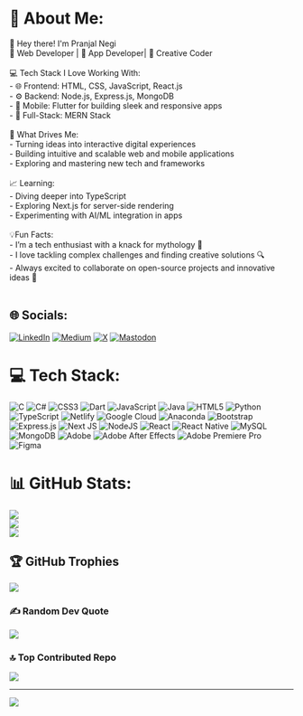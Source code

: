 # 💫 About Me:
 👋 Hey there! I'm Pranjal Negi  <br>🌟 Web Developer | 📱 App Developer| 🎨 Creative Coder <br><br>💻 Tech Stack I Love Working With: <br>- 🌐 Frontend: HTML, CSS,  JavaScript, React.js<br>- ⚙️ Backend: Node.js, Express.js, MongoDB  <br>- 📱 Mobile: Flutter for building sleek and responsive apps  <br>- 🔄 Full-Stack: MERN Stack<br><br>🚀 What Drives Me:  <br>- Turning ideas into interactive digital experiences  <br>- Building intuitive and scalable web and mobile applications  <br>- Exploring and mastering new tech and frameworks<br>  <br>📈 Learning: <br>- Diving deeper into TypeScript<br>- Exploring Next.js for server-side rendering  <br>- Experimenting with AI/ML integration in apps  <br><br>💡Fun Facts: <br>- I’m a tech enthusiast with a knack for mythology 🏺 <br>- I love tackling complex challenges and finding creative solutions 🔍  <br>- Always excited to collaborate on open-source projects and innovative ideas 🤝  <br><br>


## 🌐 Socials:
[![LinkedIn](https://img.shields.io/badge/LinkedIn-%230077B5.svg?logo=linkedin&logoColor=white)](https://linkedin.com/in/www.linkedin.com/in/pranjal-negi555) [![Medium](https://img.shields.io/badge/Medium-12100E?logo=medium&logoColor=white)](https://medium.com/@@negipranjal555) [![X](https://img.shields.io/badge/X-black.svg?logo=X&logoColor=white)](https://x.com/@PNegi555) [![Mastodon](https://img.shields.io/badge/-MASTODON-%232B90D9?style=for-the-badge&logo=mastodon&logoColor=white)](https://mastodon.social/@PranjalNegi69) 

# 💻 Tech Stack:
![C](https://img.shields.io/badge/c-%2300599C.svg?style=for-the-badge&logo=c&logoColor=white) ![C#](https://img.shields.io/badge/c%23-%23239120.svg?style=for-the-badge&logo=csharp&logoColor=white) ![CSS3](https://img.shields.io/badge/css3-%231572B6.svg?style=for-the-badge&logo=css3&logoColor=white) ![Dart](https://img.shields.io/badge/dart-%230175C2.svg?style=for-the-badge&logo=dart&logoColor=white) ![JavaScript](https://img.shields.io/badge/javascript-%23323330.svg?style=for-the-badge&logo=javascript&logoColor=%23F7DF1E) ![Java](https://img.shields.io/badge/java-%23ED8B00.svg?style=for-the-badge&logo=openjdk&logoColor=white) ![HTML5](https://img.shields.io/badge/html5-%23E34F26.svg?style=for-the-badge&logo=html5&logoColor=white) ![Python](https://img.shields.io/badge/python-3670A0?style=for-the-badge&logo=python&logoColor=ffdd54) ![TypeScript](https://img.shields.io/badge/typescript-%23007ACC.svg?style=for-the-badge&logo=typescript&logoColor=white) ![Netlify](https://img.shields.io/badge/netlify-%23000000.svg?style=for-the-badge&logo=netlify&logoColor=#00C7B7) ![Google Cloud](https://img.shields.io/badge/GoogleCloud-%234285F4.svg?style=for-the-badge&logo=google-cloud&logoColor=white) ![Anaconda](https://img.shields.io/badge/Anaconda-%2344A833.svg?style=for-the-badge&logo=anaconda&logoColor=white) ![Bootstrap](https://img.shields.io/badge/bootstrap-%238511FA.svg?style=for-the-badge&logo=bootstrap&logoColor=white) ![Express.js](https://img.shields.io/badge/express.js-%23404d59.svg?style=for-the-badge&logo=express&logoColor=%2361DAFB) ![Next JS](https://img.shields.io/badge/Next-black?style=for-the-badge&logo=next.js&logoColor=white) ![NodeJS](https://img.shields.io/badge/node.js-6DA55F?style=for-the-badge&logo=node.js&logoColor=white) ![React](https://img.shields.io/badge/react-%2320232a.svg?style=for-the-badge&logo=react&logoColor=%2361DAFB) ![React Native](https://img.shields.io/badge/react_native-%2320232a.svg?style=for-the-badge&logo=react&logoColor=%2361DAFB) ![MySQL](https://img.shields.io/badge/mysql-4479A1.svg?style=for-the-badge&logo=mysql&logoColor=white) ![MongoDB](https://img.shields.io/badge/MongoDB-%234ea94b.svg?style=for-the-badge&logo=mongodb&logoColor=white) ![Adobe](https://img.shields.io/badge/adobe-%23FF0000.svg?style=for-the-badge&logo=adobe&logoColor=white) ![Adobe After Effects](https://img.shields.io/badge/Adobe%20After%20Effects-9999FF.svg?style=for-the-badge&logo=Adobe%20After%20Effects&logoColor=white) ![Adobe Premiere Pro](https://img.shields.io/badge/Adobe%20Premiere%20Pro-9999FF.svg?style=for-the-badge&logo=Adobe%20Premiere%20Pro&logoColor=white) ![Figma](https://img.shields.io/badge/figma-%23F24E1E.svg?style=for-the-badge&logo=figma&logoColor=white)
# 📊 GitHub Stats:
![](https://github-readme-stats.vercel.app/api?username=Pranjal6955&theme=dark&hide_border=false&include_all_commits=true&count_private=true)<br/>
![](https://github-readme-streak-stats.herokuapp.com/?user=Pranjal6955&theme=dark&hide_border=false)<br/>
![](https://github-readme-stats.vercel.app/api/top-langs/?username=Pranjal6955&theme=dark&hide_border=false&include_all_commits=true&count_private=true&layout=compact)

## 🏆 GitHub Trophies
![](https://github-profile-trophy.vercel.app/?username=Pranjal6955&theme=default&no-frame=false&no-bg=true&margin-w=4)

### ✍️ Random Dev Quote
![](https://quotes-github-readme.vercel.app/api?type=horizontal&theme=tokyonight)

### 🔝 Top Contributed Repo
![](https://github-contributor-stats.vercel.app/api?username=Pranjal6955&limit=5&theme=dark&combine_all_yearly_contributions=true)

---
[![](https://visitcount.itsvg.in/api?id=Pranjal6955&icon=0&color=0)](https://visitcount.itsvg.in)

<!-- Proudly created with GPRM ( https://gprm.itsvg.in ) -->
